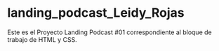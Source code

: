 # landing_podcast_Leidy_Rojas
Este es el Proyecto Landing Podcast #01 correspondiente al bloque de trabajo de HTML y CSS.
